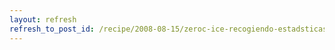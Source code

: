 ```yaml
---
layout: refresh
refresh_to_post_id: /recipe/2008-08-15/zeroc-ice-recogiendo-estadsticas.html
---
```

